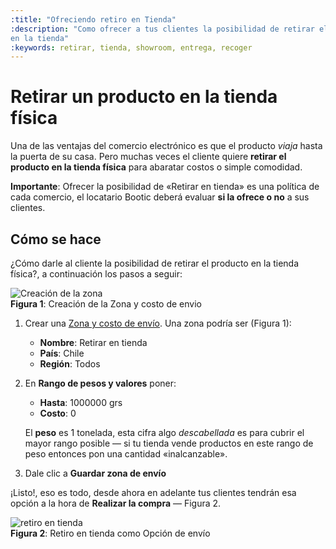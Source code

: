 ```yaml
---
:title: "Ofreciendo retiro en Tienda"
:description: "Como ofrecer a tus clientes la posibilidad de retirar el producto
en la tienda"
:keywords: retirar, tienda, showroom, entrega, recoger
---
```


# Retirar un producto en la tienda física

Una de las ventajas del comercio electrónico es que el producto _viaja_ hasta la
puerta de su casa. Pero muchas veces el cliente quiere **retirar el producto en
la tienda física** para abaratar costos o simple comodidad.

<div class="note info">
    <strong>Importante</strong>: Ofrecer la posibilidad de «Retirar en tienda» es una
    política de cada comercio, el locatario Bootic deberá evaluar <strong>si la ofrece o no</strong> a sus clientes.
</div>

## Cómo se hace

¿Cómo darle al cliente la posibilidad de retirar el producto en la tienda física?, a continuación los pasos a seguir:

<div class="captura">
    <div class="c-contenido">
        <img src="/img/admin/retirar-tienda-crear-zona.png" alt="Creación de la zona" />
    </div>
    <div class="c-pie">
        <strong>Figura 1</strong>: Creación de la Zona y costo de envio
    </div>
</div>

1. Crear una [Zona y costo de envío][zona]. Una zona podría ser (Figura 1):
    * **Nombre**: Retirar en tienda
    * **País**: Chile
    * **Región**: Todos

2. En **Rango de pesos y valores** poner:
    * **Hasta**: 1000000 grs
    * **Costo**: 0

    El **peso** es 1 tonelada, esta cifra algo _descabellada_ es para cubrir el
    mayor rango posible — si tu tienda vende productos en este rango de peso
    entonces pon una cantidad «inalcanzable».

3. Dale clic a **Guardar zona de envío**

¡Listo!, eso es todo, desde ahora en adelante tus clientes tendrán esa opción a la
hora de **Realizar la compra** — Figura 2.

<div class="captura">
	<div class="c-contenido">
        <img src="/img/admin/retiro_en_tienda.png" alt="retiro en tienda" />
    </div>
	<div class="c-pie">
		<strong>Figura 2</strong>: Retiro en tienda como Opción de envío
	</div>
</div>


  [zona]:/es/configuracion/formas-de-envio "Cómo crear zonas y costo de envio"
